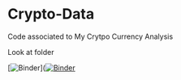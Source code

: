 # Crypto-Data


Code associated to My Crytpo Currency Analysis 

Look at folder 



[![Binder](https://mybinder.org/badge_logo.svg)]([![Binder](https://mybinder.org/badge_logo.svg)](https://mybinder.org/v2/gh/OmarElsafy/Crypto-Data-/HEAD)

